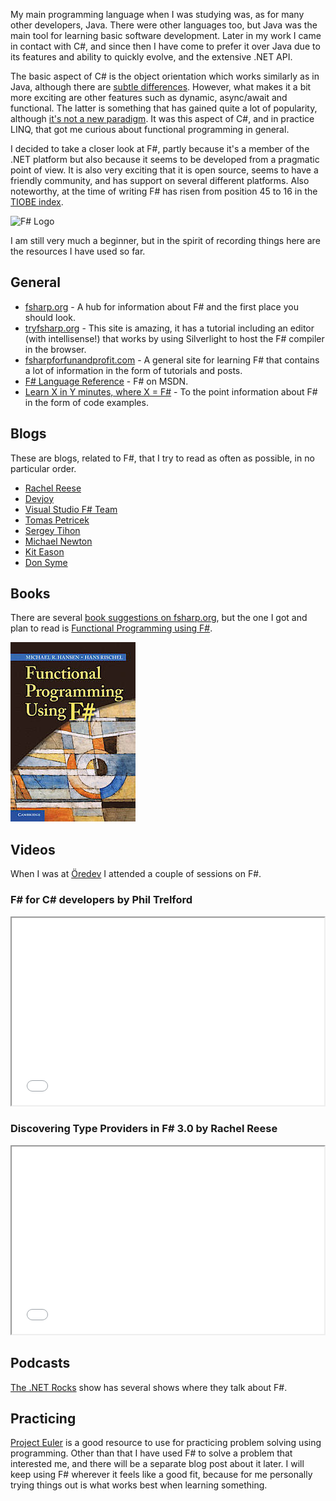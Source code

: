 My main programming language when I was studying was, as for many other developers, Java. There were other languages too, but Java was the main tool for learning basic software development. Later in my work I came in contact with C#, and since then I have come to prefer it over Java due to its features and ability to quickly evolve, and the extensive .NET API.

The basic aspect of C# is the object orientation which works similarly as in Java, although there are [subtle differences][1]. However, what makes it a bit more exciting are other features such as dynamic, async/await and functional. The latter is something that has gained quite a lot of popularity, although [it's not a new paradigm][2]. It was this aspect of C#, and in practice LINQ, that got me curious about functional programming in general. 

I decided to take a closer look at F#, partly because it's a member of the .NET platform but also because it seems to be developed from a pragmatic point of view. It is also very exciting that it is open source, seems to have a friendly community, and has support on several different platforms. Also noteworthy, at the time of writing F# has risen from position 45 to 16 in the [TIOBE index][3].

![F# Logo][4]

I am still very much a beginner, but in the spirit of recording things here are the resources I have used so far.

General
-------

 - [fsharp.org][5] - A hub for information about F# and the first place you should look.
 - [tryfsharp.org][6] - This site is amazing, it has a tutorial including an editor (with intellisense!) that works by using Silverlight to host the F# compiler in the browser.
 - [fsharpforfunandprofit.com][7] - A general site for learning F# that contains a lot of information in the form of tutorials and posts. 
 - [F# Language Reference][8] - F# on MSDN.
 - [Learn X in Y minutes, where X = F#][9] - To the point information about F# in the form of code examples.

Blogs
-----

These are blogs, related to F#, that I try to read as often as possible, in no particular order.

 - [Rachel Reese][10]
 - [Devjoy][11]
 - [Visual Studio F# Team][12]
 - [Tomas Petricek][13]
 - [Sergey Tihon][14]
 - [Michael Newton][15]
 - [Kit Eason][16]
 - [Don Syme][17]

Books
-----
There are several [book suggestions on fsharp.org][18], but the one I got and plan to read is [Functional Programming using F#][19].

![Functional Programming using F#][20]

Videos
------
When I was at [Öredev][21] I attended a couple of sessions on F#.

<h3>F# for C# developers by Phil Trelford</h3>

<iframe src="//player.vimeo.com/video/78908217" width="500" height="300" webkitallowfullscreen mozallowfullscreen allowfullscreen></iframe>

<h3>Discovering Type Providers in F# 3.0 by Rachel Reese</h3>

<iframe src="//player.vimeo.com/video/79402548" width="500" height="300" webkitallowfullscreen mozallowfullscreen allowfullscreen></iframe>

Podcasts
--------
[The .NET Rocks][22] show has several shows where they talk about F#.

Practicing
----------
[Project Euler][23] is a good resource to use for practicing problem solving using programming. Other than that I have used F# to solve a problem that interested me, and there will be a separate blog post about it later. I will keep using F# wherever it feels like a good fit, because for me personally trying things out is what works best when learning something. 


  [1]: http://stackoverflow.com/questions/1882692/c-sharp-constructor-execution-order
  [2]: http://en.wikipedia.org/wiki/Functional_programming#History
  [3]: http://www.tiobe.com/index.php/content/paperinfo/tpci/index.html
  [4]: /blog/post/learning-fsharp/img/logo.png
  [5]: http://fsharp.org
  [6]: http://www.tryfsharp.org
  [7]: http://fsharpforfunandprofit.com
  [8]: http://msdn.microsoft.com/en-us/library/dd233181.aspx
  [9]: http://learnxinyminutes.com/docs/fsharp/
  [10]: http://rachelree.se/
  [11]: http://www.devjoy.com/
  [12]: http://blogs.msdn.com/b/fsharpteam/
  [13]: http://tomasp.net/
  [14]: http://sergeytihon.wordpress.com/
  [15]: http://blog.mavnn.co.uk/
  [16]: http://www.kiteason.com/
  [17]: http://blogs.msdn.com/b/dsyme/
  [18]: http://fsharp.org/about/learning.html
  [19]: http://www2.imm.dtu.dk/~mire/FSharpBook/
  [20]: /blog/post/learning-fsharp/img/9781107684065_200_functional-programming-using-f_haftad.jpg
  [21]: http://oredev.org
  [22]: http://www.dotnetrocks.com/
  [23]: http://projecteuler.net/